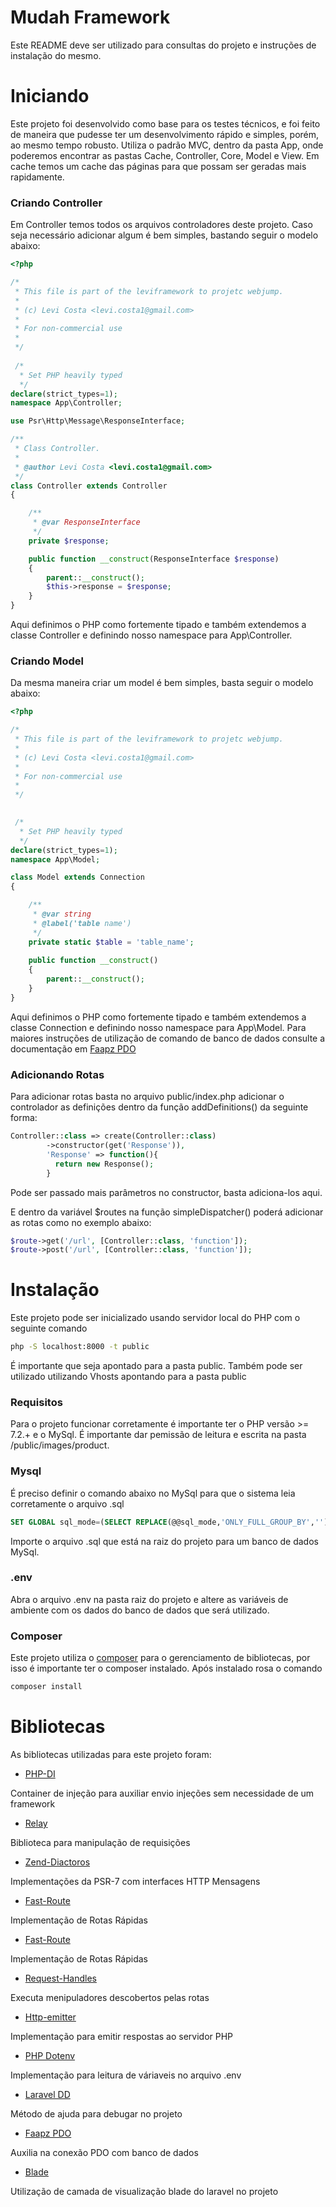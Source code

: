 # Mudah Framework

Este README deve ser utilizado para consultas do projeto e instruções de instalação do mesmo.

# Iniciando

Este projeto foi desenvolvido como base para os testes técnicos, e foi feito de maneira que pudesse ter um desenvolvimento rápido e simples, porém, ao mesmo tempo robusto. Utiliza o padrão MVC, dentro da pasta App, onde poderemos encontrar as pastas Cache, Controller, Core, Model e View. Em cache temos um cache das páginas para que possam ser geradas mais rapidamente.

### Criando Controller
Em Controller temos todos os arquivos controladores deste projeto. Caso seja necessário adicionar algum é bem simples, bastando seguir o modelo abaixo:

```php
<?php

/*
 * This file is part of the leviframework to projetc webjump.
 *
 * (c) Levi Costa <levi.costa1@gmail.com>
 *
 * For non-commercial use
 * 
 */
 
 /*
  * Set PHP heavily typed
  */
declare(strict_types=1);
namespace App\Controller;

use Psr\Http\Message\ResponseInterface;

/**
 * Class Controller.
 *
 * @author Levi Costa <levi.costa1@gmail.com>
 */
class Controller extends Controller
{

	/**
     * @var ResponseInterface
     */
	private $response;

	public function __construct(ResponseInterface $response)
	{
		parent::__construct();
		$this->response = $response;
	}
}
```

Aqui definimos o PHP como fortemente tipado e também extendemos a classe Controller e definindo nosso namespace para App\Controller.


### Criando Model

Da mesma maneira criar um model é bem simples, basta seguir o modelo abaixo:
```php
<?php

/*
 * This file is part of the leviframework to projetc webjump.
 *
 * (c) Levi Costa <levi.costa1@gmail.com>
 *
 * For non-commercial use
 * 
 */

 
 /*
  * Set PHP heavily typed
  */
declare(strict_types=1);
namespace App\Model;

class Model extends Connection
{

	/**
     * @var string
     * @label('table name')
     */
	private static $table = 'table_name';
	
	public function __construct()
	{
		parent::__construct();
	}
}
```
Aqui definimos o PHP como fortemente tipado e também extendemos a classe Connection e definindo nosso namespace para App\Model. Para maiores instruções de utilização de comando de banco de dados consulte a documentação em [Faapz PDO](https://github.com/FaaPz/PDO)

### Adicionando Rotas
Para adicionar rotas basta no arquivo public/index.php adicionar o controlador as definições dentro da função addDefinitions() da seguinte forma:
```php
Controller::class => create(Controller::class)
        ->constructor(get('Response')),
        'Response' => function(){
          return new Response();
        }
```
Pode ser passado mais parâmetros no constructor, basta adiciona-los aqui.

E dentro da variável $routes na função simpleDispatcher() poderá adicionar as rotas como no exemplo abaixo:
```php
$route->get('/url', [Controller::class, 'function']);
$route->post('/url', [Controller::class, 'function']);
```

# Instalação
Este projeto pode ser inicializado usando servidor local do PHP com o seguinte comando

```sh
php -S localhost:8000 -t public
```
É importante que seja apontado para a pasta public. Também pode ser utilizado utilizando Vhosts apontando para a pasta public

### Requisitos

Para o projeto funcionar corretamente é importante ter o PHP versão >= 7.2.+ e o MySql. É importante dar pemissão de leitura e escrita na pasta /public/images/product.

### Mysql

É preciso definir o comando abaixo no MySql para que o sistema leia corretamente o arquivo .sql

```sql
SET GLOBAL sql_mode=(SELECT REPLACE(@@sql_mode,'ONLY_FULL_GROUP_BY',''));
```

Importe o arquivo .sql que está na raiz do projeto para um banco de dados MySql.

### .env

Abra o arquivo .env na pasta raiz do projeto e altere as variáveis de ambiente com os dados do banco de dados que será utilizado.

### Composer

Este projeto utiliza o [composer](https://getcomposer.org/) para o gerenciamento de bibliotecas, por isso é importante ter o composer instalado. Após instalado rosa o comando

```sh
composer install
```

# Bibliotecas

As bibliotecas utilizadas para este projeto foram:

* [PHP-DI](http://php-di.org/)

Container de injeção para auxiliar envio injeções sem necessidade de um framework

* [Relay](https://relayphp.com/)

Biblioteca para manipulação de requisições

* [Zend-Diactoros](https://docs.zendframework.com/zend-diactoros/)

Implementações da PSR-7  com interfaces HTTP Mensagens

* [Fast-Route](https://docs.zendframework.com/zend-diactoros/)

Implementação de Rotas Rápidas

* [Fast-Route](https://github.com/middlewares/fast-route)

Implementação de Rotas Rápidas

* [Request-Handles](https://github.com/middlewares/request-handler)

Executa menipuladores descobertos pelas rotas

* [Http-emitter](https://github.com/narrowspark/http-emitter)

Implementação para emitir respostas ao servidor PHP

* [PHP Dotenv](https://github.com/vlucas/phpdotenv)

Implementação para leitura de váriaveis no arquivo .env

* [Laravel DD](https://github.com/larapack/dd)

Método de ajuda para debugar no projeto

* [Faapz PDO](https://github.com/FaaPz/PDO)

Auxilia na conexão PDO com banco de dados

* [Blade](https://github.com/jenssegers/blade)

Utilização de camada de visualização blade do laravel no projeto